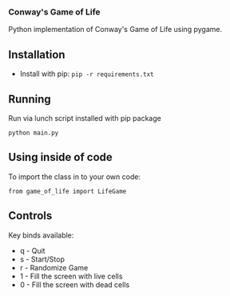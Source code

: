### Conway's Game of Life

Python implementation of Conway's Game of Life using pygame.

## Installation

- Install with pip:
`pip -r requirements.txt`

## Running

Run via lunch script installed with pip package

`python main.py`

## Using inside of code

To import the  class in to your own code:

`from game_of_life import LifeGame`

## Controls

Key binds available:

- q - Quit
- s - Start/Stop 
- r - Randomize Game
- 1 - Fill the screen with live cells
- 0 - Fill the screen with dead cells